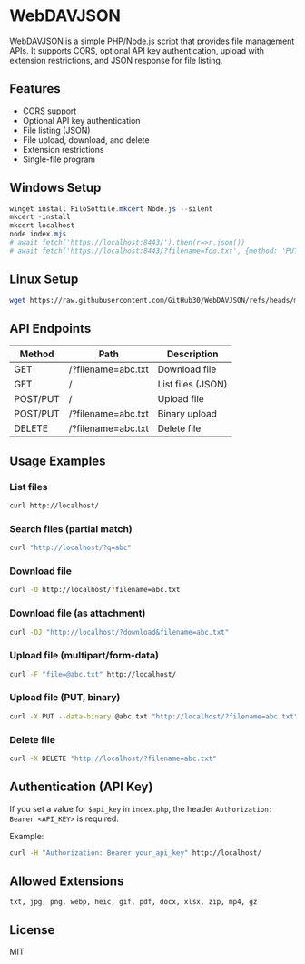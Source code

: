 # WebDAVJSON

WebDAVJSON is a simple PHP/Node.js script that provides file management APIs. It supports CORS, optional API key authentication, upload with extension restrictions, and JSON response for file listing.

## Features
- CORS support
- Optional API key authentication
- File listing (JSON)
- File upload, download, and delete
- Extension restrictions
- Single-file program

## Windows Setup

```powershell
winget install FiloSottile.mkcert Node.js --silent
mkcert -install
mkcert localhost
node index.mjs
# await fetch('https://localhost:8443/').then(r=>r.json())
# await fetch('https://localhost:8443/?filename=foo.txt', {method: 'PUT', body: 'foobar'})
```

## Linux Setup

```bash
wget https://raw.githubusercontent.com/GitHub30/WebDAVJSON/refs/heads/main/index.php
```

## API Endpoints

| Method   | Path                        | Description             |
|----------|-----------------------------|-------------------------|
| GET      | /?filename=abc.txt          | Download file           |
| GET      | /                           | List files (JSON)       |
| POST/PUT | /                           | Upload file             |
| POST/PUT | /?filename=abc.txt          | Binary upload           |
| DELETE   | /?filename=abc.txt          | Delete file             |

## Usage Examples

### List files
```bash
curl http://localhost/
```

### Search files (partial match)
```bash
curl "http://localhost/?q=abc"
```

### Download file
```bash
curl -O http://localhost/?filename=abc.txt
```

### Download file (as attachment)
```bash
curl -OJ "http://localhost/?download&filename=abc.txt"
```

### Upload file (multipart/form-data)
```bash
curl -F "file=@abc.txt" http://localhost/
```

### Upload file (PUT, binary)
```bash
curl -X PUT --data-binary @abc.txt "http://localhost/?filename=abc.txt"
```

### Delete file
```bash
curl -X DELETE "http://localhost/?filename=abc.txt"
```

## Authentication (API Key)
If you set a value for `$api_key` in `index.php`, the header `Authorization: Bearer <API_KEY>` is required.

Example:
```bash
curl -H "Authorization: Bearer your_api_key" http://localhost/
```

## Allowed Extensions
`txt, jpg, png, webp, heic, gif, pdf, docx, xlsx, zip, mp4, gz`

## License
MIT
